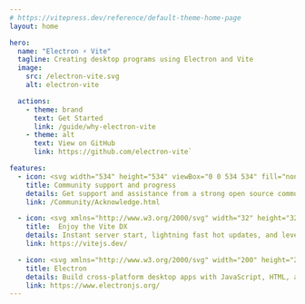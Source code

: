 ```yaml
---
# https://vitepress.dev/reference/default-theme-home-page
layout: home

hero:
  name: "Electron ⚡️ Vite"
  tagline: Creating desktop programs using Electron and Vite
  image:
    src: /electron-vite.svg
    alt: electron-vite

  actions:
    - theme: brand
      text: Get Started
      link: /guide/why-electron-vite
    - theme: alt
      text: View on GitHub
      link: https://github.com/electron-vite`

features:
  - icon: <svg width="534" height="534" viewBox="0 0 534 534" fill="none" xmlns="http://www.w3.org/2000/svg"><script xmlns=""/><path d="M266.667 533.333C413.943 533.333 533.333 413.943 533.333 266.667C533.333 119.391 413.943 0 266.667 0C119.391 0 0 119.391 0 266.667C0 413.943 119.391 533.333 266.667 533.333Z" fill="url(#paint0_linear)"/><path d="M408.012 291.99C443.487 250.081 455.873 207.931 438.835 178.423C426.3 156.708 399.798 145.244 364.575 144.785C363.115 144.788 361.715 145.364 360.677 146.39C359.639 147.417 359.046 148.81 359.027 150.27C359.008 151.729 359.565 153.138 360.576 154.191C361.587 155.243 362.972 155.856 364.431 155.896C396.108 156.308 418.942 166.185 429.215 183.979C443.365 208.49 432.319 246.077 399.531 284.81C399.05 285.366 398.684 286.011 398.454 286.709C398.224 287.408 398.135 288.144 398.192 288.877C398.249 289.61 398.45 290.324 398.785 290.978C399.12 291.632 399.581 292.214 400.142 292.689C400.703 293.163 401.352 293.522 402.053 293.744C402.753 293.966 403.491 294.047 404.223 293.982C404.955 293.917 405.667 293.708 406.317 293.366C406.968 293.023 407.544 292.556 408.012 291.99ZM316.844 149.958C284.769 156.831 250.627 170.269 217.84 189.198C136.71 236.037 83.7874 305.106 91.1374 355.187C91.2354 355.916 91.4771 356.618 91.8485 357.253C92.2198 357.888 92.7135 358.442 93.3008 358.885C93.8881 359.327 94.5574 359.649 95.2699 359.831C95.9824 360.013 96.7239 360.051 97.4515 359.944C98.179 359.837 98.8781 359.587 99.5082 359.208C100.138 358.829 100.687 358.329 101.122 357.736C101.558 357.144 101.871 356.47 102.044 355.756C102.217 355.041 102.247 354.299 102.131 353.573C95.6041 309.106 145.771 243.637 223.396 198.821C255.202 180.456 288.26 167.446 319.171 160.823C319.894 160.68 320.582 160.395 321.194 159.984C321.806 159.573 322.33 159.044 322.736 158.429C323.142 157.813 323.421 157.123 323.557 156.398C323.693 155.673 323.684 154.929 323.529 154.208C323.375 153.487 323.078 152.804 322.657 152.199C322.236 151.593 321.699 151.078 321.077 150.682C320.455 150.287 319.76 150.019 319.033 149.895C318.306 149.771 317.562 149.792 316.844 149.958V149.958Z" fill="#9feaf9"/><path d="M211.933 148.108C157.756 138.242 114.919 148.569 97.8458 178.14C85.1062 200.206 88.7478 229.462 106.679 260.735C107.033 261.385 107.513 261.957 108.092 262.419C108.67 262.88 109.334 263.221 110.046 263.423C110.758 263.624 111.503 263.681 112.237 263.59C112.971 263.5 113.68 263.264 114.322 262.896C114.963 262.528 115.525 262.035 115.974 261.447C116.423 260.859 116.75 260.188 116.936 259.472C117.121 258.755 117.162 258.01 117.056 257.277C116.95 256.545 116.698 255.842 116.317 255.208C100.167 227.037 97.0228 201.79 107.469 183.696C121.652 159.131 159.86 149.919 209.942 159.04C211.381 159.279 212.856 158.943 214.05 158.104C215.243 157.265 216.059 155.99 216.32 154.555C216.582 153.119 216.268 151.639 215.448 150.433C214.627 149.227 213.364 148.392 211.933 148.108Z" fill="#9feaf9"/><path d="M298.488 204.045L234.806 216.594C233.76 216.8 232.985 217.692 232.922 218.763L229.004 285.297C228.912 286.864 230.343 288.081 231.864 287.728L249.594 283.613C251.253 283.228 252.752 284.698 252.411 286.375L247.143 312.315C246.789 314.061 248.419 315.554 250.114 315.036L261.065 311.69C262.762 311.172 264.394 312.669 264.035 314.416L255.664 355.162C255.14 357.711 258.511 359.101 259.917 356.916L260.856 355.456L312.747 251.312C313.616 249.569 312.117 247.58 310.213 247.95L291.963 251.492C290.248 251.824 288.789 250.218 289.273 248.531L301.184 207.005C301.669 205.315 300.205 203.707 298.488 204.045Z" fill="url(#paint1_linear)"/><path d="M217.677 364.14C185.219 345.402 156.758 322.821 134.852 298.748C134.358 298.209 133.975 297.577 133.725 296.89C133.475 296.202 133.363 295.472 133.396 294.742C133.429 294.011 133.606 293.294 133.917 292.632C134.228 291.97 134.666 291.375 135.207 290.883C135.748 290.391 136.381 290.01 137.07 289.763C137.758 289.516 138.489 289.407 139.219 289.443C139.95 289.479 140.666 289.658 141.327 289.972C141.988 290.285 142.581 290.726 143.071 291.269C164.185 314.473 191.746 336.34 223.233 354.519C298.527 397.99 378.002 409.51 414.906 384.348C415.508 383.922 416.189 383.619 416.91 383.459C417.63 383.299 418.375 383.284 419.101 383.414C419.827 383.545 420.52 383.819 421.139 384.22C421.758 384.622 422.291 385.142 422.707 385.752C423.123 386.362 423.413 387.048 423.56 387.771C423.708 388.494 423.71 389.239 423.567 389.963C423.424 390.686 423.137 391.374 422.725 391.986C422.313 392.598 421.783 393.122 421.167 393.527C379.933 421.642 296.267 409.515 217.677 364.14Z" fill="#9feaf9"/><path d="M185.408 389.906C203.958 441.698 234.302 473.587 268.423 473.587C293.308 473.587 316.331 456.623 334.285 426.758C334.674 426.133 334.934 425.436 335.051 424.709C335.168 423.982 335.139 423.239 334.967 422.523C334.794 421.807 334.481 421.133 334.045 420.539C333.609 419.945 333.06 419.444 332.428 419.065C331.797 418.685 331.097 418.435 330.368 418.329C329.639 418.222 328.897 418.262 328.184 418.445C327.47 418.628 326.8 418.951 326.213 419.396C325.626 419.84 325.133 420.397 324.762 421.033C308.627 447.873 288.808 462.475 268.423 462.475C240.079 462.475 213.015 434.033 195.871 386.162C195.636 385.461 195.264 384.814 194.776 384.259C194.288 383.704 193.694 383.252 193.029 382.929C192.364 382.606 191.641 382.419 190.903 382.379C190.165 382.339 189.426 382.447 188.73 382.696C188.034 382.945 187.395 383.331 186.85 383.83C186.304 384.329 185.864 384.932 185.555 385.604C185.246 386.275 185.074 387.001 185.049 387.74C185.024 388.479 185.147 389.215 185.41 389.906H185.408ZM354.829 379.775C364.433 349.092 369.59 313.696 369.59 276.81C369.59 184.771 337.375 105.429 291.492 85.0562C290.151 84.4948 288.644 84.4809 287.294 85.0174C285.943 85.554 284.857 86.5983 284.267 87.9265C283.677 89.2546 283.631 90.761 284.139 92.1226C284.647 93.4842 285.668 94.5927 286.983 95.2104C327.906 113.383 358.477 188.681 358.477 276.81C358.477 312.596 353.483 346.873 344.227 376.456C343.997 377.156 343.908 377.894 343.966 378.628C344.024 379.362 344.227 380.077 344.564 380.732C344.901 381.387 345.364 381.968 345.928 382.442C346.491 382.917 347.143 383.274 347.846 383.494C348.549 383.714 349.288 383.792 350.021 383.724C350.754 383.655 351.467 383.442 352.117 383.096C352.767 382.75 353.341 382.278 353.807 381.708C354.273 381.138 354.621 380.481 354.831 379.775H354.829ZM459.462 374.333C459.462 359.648 447.558 347.744 432.873 347.744C418.187 347.744 406.283 359.648 406.283 374.333C406.283 389.019 418.187 400.923 432.873 400.923C447.558 400.923 459.462 389.019 459.462 374.333ZM448.352 374.333C448.352 376.366 447.952 378.379 447.174 380.257C446.396 382.135 445.256 383.841 443.818 385.279C442.381 386.716 440.674 387.856 438.796 388.634C436.918 389.412 434.906 389.812 432.873 389.812C430.84 389.812 428.827 389.412 426.949 388.634C425.071 387.856 423.365 386.716 421.927 385.279C420.49 383.841 419.35 382.135 418.572 380.257C417.794 378.379 417.394 376.366 417.394 374.333C417.394 370.228 419.025 366.291 421.927 363.388C424.83 360.485 428.768 358.854 432.873 358.854C436.978 358.854 440.915 360.485 443.818 363.388C446.721 366.291 448.352 370.228 448.352 374.333ZM103.59 400.923C118.277 400.923 130.181 389.019 130.181 374.333C130.181 359.648 118.275 347.744 103.59 347.744C88.9062 347.744 77 359.648 77 374.333C77 389.019 88.9062 400.923 103.59 400.923ZM103.59 389.812C99.4843 389.812 95.5471 388.182 92.6442 385.279C89.7413 382.376 88.1104 378.439 88.1104 374.333C88.1104 370.228 89.7413 366.291 92.6442 363.388C95.5471 360.485 99.4843 358.854 103.59 358.854C107.695 358.854 111.632 360.485 114.535 363.388C117.438 366.291 119.069 370.228 119.069 374.333C119.069 378.439 117.438 382.376 114.535 385.279C111.632 388.182 107.695 389.812 103.59 389.812Z" fill="#9feaf9"/><path d="M268.423 112.179C283.108 112.179 295.013 100.275 295.013 85.5896C295.013 70.9042 283.108 59 268.423 59C253.738 59 241.833 70.9042 241.833 85.5896C241.833 100.275 253.738 112.179 268.423 112.179ZM268.423 101.069C264.318 101.069 260.38 99.4379 257.478 96.535C254.575 93.6321 252.944 89.6949 252.944 85.5896C252.944 81.4843 254.575 77.5471 257.478 74.6442C260.38 71.7413 264.318 70.1104 268.423 70.1104C272.528 70.1104 276.465 71.7413 279.368 74.6442C282.271 77.5471 283.902 81.4843 283.902 85.5896C283.902 89.6949 282.271 93.6321 279.368 96.535C276.465 99.4379 272.528 101.069 268.423 101.069Z" fill="#9feaf9"/><defs><linearGradient id="paint0_linear" x1="6.00017" y1="32.9999" x2="235" y2="344" gradientUnits="userSpaceOnUse"><stop stop-color="#41D1FF"/><stop offset="1" stop-color="#BD34FE"/></linearGradient><linearGradient id="paint1_linear" x1="194.651" y1="8.81818" x2="236.076" y2="292.989" gradientUnits="userSpaceOnUse"><stop stop-color="#FFEA83"/><stop offset="0.0833333" stop-color="#FFDD35"/><stop offset="1" stop-color="#FFA800"/></linearGradient></defs></svg>
    title: Community support and progress
    details: Get support and assistance from a strong open source community
    link: /Community/Acknowledge.html

  - icon: <svg xmlns="http://www.w3.org/2000/svg" width="32" height="32"><g fill="none"><path fill="url(#a)" d="m29.884 6.146-13.142 23.5a.714.714 0 0 1-1.244.005L2.096 6.148a.714.714 0 0 1 .746-1.057l13.156 2.352a.714.714 0 0 0 .253 0l12.881-2.348a.714.714 0 0 1 .752 1.05z"/><path fill="url(#b)" d="M22.264 2.007 12.54 3.912a.357.357 0 0 0-.288.33l-.598 10.104a.357.357 0 0 0 .437.369l2.707-.625a.357.357 0 0 1 .43.42l-.804 3.939a.357.357 0 0 0 .454.413l1.672-.508a.357.357 0 0 1 .454.414l-1.279 6.187c-.08.387.435.598.65.267l.143-.222 7.925-15.815a.357.357 0 0 0-.387-.51l-2.787.537a.357.357 0 0 1-.41-.45l1.818-6.306a.357.357 0 0 0-.412-.45z"/><defs><linearGradient id="a" x1="6" x2="235" y1="33" y2="344" gradientTransform="translate(1.34 1.894) scale(.07142)" gradientUnits="userSpaceOnUse"><stop stop-color="#41D1FF"/><stop offset="1" stop-color="#BD34FE"/></linearGradient><linearGradient id="b" x1="194.651" x2="236.076" y1="8.818" y2="292.989" gradientTransform="translate(1.34 1.894) scale(.07142)" gradientUnits="userSpaceOnUse"><stop stop-color="#FFEA83"/><stop offset=".083" stop-color="#FFDD35"/><stop offset="1" stop-color="#FFA800"/></linearGradient></defs></g></svg>
    title:  Enjoy the Vite DX
    details: Instant server start, lightning fast hot updates, and leverage Vite ecosystem plugins.
    link: https://vitejs.dev/

  - icon: <svg xmlns="http://www.w3.org/2000/svg" width="200" height="200" class="icon" viewBox="0 0 1024 1024"><path fill="#47848F" d="M373.196 219.7c-133.576-24.33-239.188 1.134-281.283 74.04-31.409 54.405-22.432 126.538 21.777 203.64a13.699 13.699 0 1 0 23.765-13.625C97.634 414.3 89.884 352.046 115.638 307.44c34.967-60.563 129.172-83.275 252.648-60.788a13.699 13.699 0 1 0 4.91-26.951zM570.74 95.626c-10.9 21.08-32.9 35.49-58.269 35.49-36.208 0-65.558-29.353-65.558-65.558C446.913 29.35 476.271 0 512.471 0c36.209 0 65.559 29.35 65.559 65.558 0 .947-.023 1.89-.06 2.825C686.49 124.508 761.898 315.9 761.898 537.014c0 90.945-12.716 178.213-36.39 253.864a13.699 13.699 0 1 1-26.14-8.181c22.822-72.94 35.136-157.457 35.136-245.683 0-208.203-69.209-387.363-163.76-441.388zM101.18 712.081a66.486 66.486 0 0 1 4.9-.184c36.208 0 65.558 29.357 65.558 65.562 0 36.208-29.354 65.555-65.558 65.555-36.209 0-65.558-29.35-65.558-65.555 0-24.65 13.603-46.117 33.707-57.314-9.872-122.53 118.913-286.776 313.535-399.14 80.838-46.672 165.012-79.801 244.092-96.745a13.699 13.699 0 0 1 5.739 26.79c-76.21 16.328-157.715 48.404-236.135 93.68C218.175 450.55 96.985 603.067 101.184 712.082zm759.75 97.781a65.256 65.256 0 0 1-8.56-32.403c0-36.208 29.353-65.558 65.558-65.558 36.208 0 65.558 29.35 65.558 65.558 0 36.208-29.35 65.555-65.558 65.555a65.26 65.26 0 0 1-38.235-12.296c-104.58 61.525-304.345 30.146-492.33-78.391-80.027-46.202-150.196-101.873-204.207-161.225a13.699 13.699 0 0 1 20.259-18.44c52.062 57.212 120.01 111.12 197.643 155.94 177.414 102.43 364.242 132.914 459.868 81.26zm-4.295-235.424a13.699 13.699 0 0 1-20.907-17.699c80.837-95.497 108.072-188.173 73.179-248.603-25.328-43.87-81.622-68.218-159.722-69.235a13.699 13.699 0 1 1 .357-27.393c86.838 1.13 152.182 29.394 183.09 82.929 42.006 72.755 11.467 176.677-75.997 280.001zm-548.83 241.41a13.699 13.699 0 0 1 25.787-9.234c42.271 118.036 108.997 188.158 178.88 188.158 50.26 0 99.121-36.002 138.903-102.18a13.699 13.699 0 0 1 23.482 14.116c-44.268 73.632-101.03 115.458-162.386 115.458-84.126 0-158.94-78.62-204.667-206.314zm648.283-38.393c0-21.076-17.087-38.164-38.16-38.164-21.08 0-38.168 17.088-38.168 38.16 0 21.081 17.09 38.165 38.164 38.165 21.077 0 38.16-17.084 38.16-38.16zm-850.012 38.161c21.077 0 38.16-17.084 38.16-38.16 0-21.077-17.083-38.165-38.16-38.165-21.077 0-38.16 17.088-38.16 38.16 0 21.081 17.083 38.165 38.16 38.165zm406.395-711.901c21.077 0 38.161-17.084 38.161-38.16 0-21.077-17.084-38.161-38.16-38.161-21.077 0-38.161 17.084-38.161 38.16 0 21.077 17.084 38.161 38.16 38.161zm10.012 479.66c-25.604 5.532-50.832-10.742-56.375-36.349-5.522-25.607 10.74-50.832 36.348-56.375 25.604-5.533 50.832 10.737 56.375 36.344 5.533 25.608-10.74 50.832-36.348 56.376z"/></svg>
    title: Electron
    details: Build cross-platform desktop apps with JavaScript, HTML, and CSS
    link: https://www.electronjs.org/
---
```


